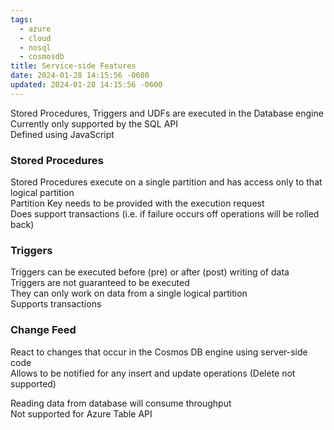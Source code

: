 ```yaml
---
tags:
  - azure
  - cloud
  - nosql
  - cosmosdb
title: Service-side Features
date: 2024-01-28 14:15:56 -0600
updated: 2024-01-28 14:15:56 -0600
---
```


Stored Procedures, Triggers and UDFs are executed in the Database engine  
Currently only supported by the SQL API  
Defined using JavaScript

### Stored Procedures
Stored Procedures execute on a single partition and has access only to that logical partition  
Partition Key needs to be provided with the execution request  
Does support transactions (i.e. if failure occurs off operations will be rolled back)

### Triggers
Triggers can be executed before (pre) or after (post) writing of data  
Triggers are not guaranteed to be executed  
They can only work on data from a single logical partition  
Supports transactions

### Change Feed
React to changes that occur in the Cosmos DB engine using server-side code  
Allows to be notified for any insert and update operations (Delete not supported)  

Reading data from database will consume throughput  
Not supported for Azure Table API
